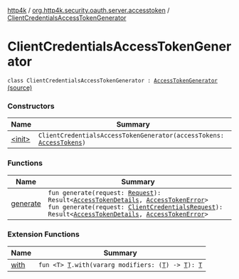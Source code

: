 [http4k](../../index.md) / [org.http4k.security.oauth.server.accesstoken](../index.md) / [ClientCredentialsAccessTokenGenerator](./index.md)

# ClientCredentialsAccessTokenGenerator

`class ClientCredentialsAccessTokenGenerator : `[`AccessTokenGenerator`](../-access-token-generator/index.md) [(source)](https://github.com/http4k/http4k/blob/master/http4k-security-oauth/src/main/kotlin/org/http4k/security/oauth/server/accesstoken/ClientCredentialsAccessTokenGenerator.kt#L15)

### Constructors

| Name | Summary |
|---|---|
| [&lt;init&gt;](-init-.md) | `ClientCredentialsAccessTokenGenerator(accessTokens: `[`AccessTokens`](../../org.http4k.security.oauth.server/-access-tokens/index.md)`)` |

### Functions

| Name | Summary |
|---|---|
| [generate](generate.md) | `fun generate(request: `[`Request`](../../org.http4k.core/-request/index.md)`): Result<`[`AccessTokenDetails`](../../org.http4k.security/-access-token-details/index.md)`, `[`AccessTokenError`](../../org.http4k.security.oauth.server/-access-token-error.md)`>`<br>`fun generate(request: `[`ClientCredentialsRequest`](../-client-credentials-request/index.md)`): Result<`[`AccessTokenDetails`](../../org.http4k.security/-access-token-details/index.md)`, `[`AccessTokenError`](../../org.http4k.security.oauth.server/-access-token-error.md)`>` |

### Extension Functions

| Name | Summary |
|---|---|
| [with](../../org.http4k.core/with.md) | `fun <T> `[`T`](../../org.http4k.core/with.md#T)`.with(vararg modifiers: (`[`T`](../../org.http4k.core/with.md#T)`) -> `[`T`](../../org.http4k.core/with.md#T)`): `[`T`](../../org.http4k.core/with.md#T) |
